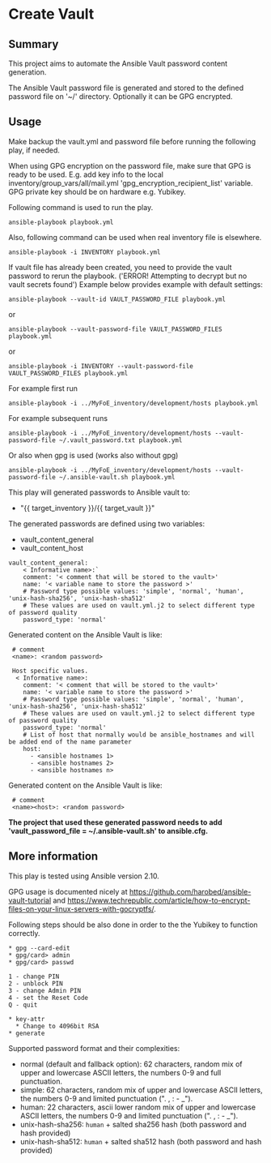 # Create Vault

## Summary

This project aims to automate the Ansible Vault password content generation.

The Ansible Vault password file is generated and stored to the defined password file on '~/' directory. Optionally it can be GPG encrypted.

## Usage

Make backup the vault.yml and password file before running the following play, if needed.

When using GPG encryption on the password file, make sure that GPG is ready to be used. E.g. add key info to the local inventory/group_vars/all/mail.yml 'gpg_encryption_recipient_list' variable. GPG private key should be on hardware e.g. Yubikey.

Following command is used to run the play.
```
ansible-playbook playbook.yml
```
Also, following command can be used when real inventory file is elsewhere.
```
ansible-playbook -i INVENTORY playbook.yml
```

If vault file has already been created, you need to provide the vault password to rerun the playbook. ('ERROR! Attempting to decrypt but no vault secrets found')
Example below provides example with default settings:
```
ansible-playbook --vault-id VAULT_PASSWORD_FILE playbook.yml
```
or 
```
ansible-playbook --vault-password-file VAULT_PASSWORD_FILES playbook.yml
```
or
```
ansible-playbook -i INVENTORY --vault-password-file VAULT_PASSWORD_FILES playbook.yml
```

For example first run
```
ansible-playbook -i ../MyFoE_inventory/development/hosts playbook.yml
```

For example subsequent runs
```
ansible-playbook -i ../MyFoE_inventory/development/hosts --vault-password-file ~/.vault_password.txt playbook.yml
```
Or also when gpg is used (works also without gpg)
```
ansible-playbook -i ../MyFoE_inventory/development/hosts --vault-password-file ~/.ansible-vault.sh playbook.yml
```


This play will generated passwords to Ansible vault to:
* "{{ target_inventory }}/{{ target_vault }}"

The generated passwords are defined using two variables:
* vault_content_general
* vault_content_host

```
vault_content_general:
    < Informative name>:`
    comment: '< comment that will be stored to the vault>'
    name: '< variable name to store the password >' 
    # Password type possible values: 'simple', 'normal', 'human', 'unix-hash-sha256', 'unix-hash-sha512'
    # These values are used on vault.yml.j2 to select different type of password quality
    password_type: 'normal'
```

Generated content on the Ansible Vault is like:
```
 # comment
 <name>: <random password>
``` 
```
 Host specific values.
  < Informative name>:
    comment: '< comment that will be stored to the vault>'
    name: '< variable name to store the password >' 
    # Password type possible values: 'simple', 'normal', 'human', 'unix-hash-sha256', 'unix-hash-sha512'
    # These values are used on vault.yml.j2 to select different type of password quality
    password_type: 'normal'
    # List of host that normally would be ansible_hostnames and will be added end of the name parameter
    host:
      - <ansible hostnames 1>
      - <ansible hostnames 2>
      - <ansible hostnames n>
```

Generated content on the Ansible Vault is like:
```
 # comment
 <name><host>: <random password>
```

**The project that used these generated password needs to add 'vault_password_file = ~/.ansible-vault.sh' to ansible.cfg.**

## More information

This play is tested using Ansible version 2.10.

GPG usage is documented nicely at https://github.com/harobed/ansible-vault-tutorial and https://www.techrepublic.com/article/how-to-encrypt-files-on-your-linux-servers-with-gocryptfs/.

Following steps should be also done in order to the the Yubikey to function correctly.
```
* gpg --card-edit
* gpg/card> admin
* gpg/card> passwd

1 - change PIN
2 - unblock PIN
3 - change Admin PIN
4 - set the Reset Code
Q - quit

* key-attr
  * Change to 4096bit RSA
* generate
```


Supported password format and their complexities:
* normal (default and fallback option): 62 characters, random mix of upper and lowercase ASCII letters, the numbers 0-9 and full punctuation.
* simple: 62 characters, random mix of upper and lowercase ASCII letters, the numbers 0-9 and limited punctuation (". , : - _"). 
* human: 22 characters, ascii lower random mix of upper and lowercase ASCII letters, the numbers 0-9 and limited punctuation (". , : - _").
* unix-hash-sha256: `human` + salted sha256 hash (both password and hash provided)
* unix-hash-sha512: `human` + salted sha512 hash (both password and hash provided)
